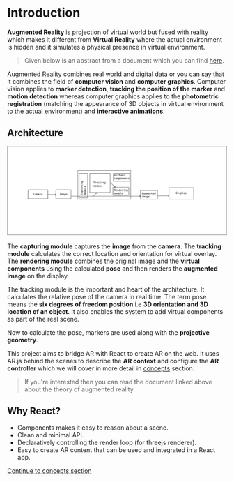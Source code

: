 # Introduction

**Augmented Reality** is projection of virtual world but fused with reality which makes it different from **Virtual Reality** where the actual environment is hidden and it simulates a physical presence in virtual environment.

> Given below is an abstract from a document which you can find [here](http://www.vtt.fi/inf/pdf/science/2012/S3.pdf).

Augmented Reality combines real world and digital data or you can say that it combines the field of **computer vision** and **computer graphics**. Computer vision applies to **marker detection**, **tracking the position of the marker** and **motion detection** whereas computer graphics applies to the **photometric registration** (matching the appearance of 3D objects in virtual environment to the actual environment) and **interactive animations**.

## Architecture

<p align="center">
  <img src="./architecture.png">
</p>

The **capturing module** captures the **image** from the **camera**. The **tracking module** calculates the correct location and orientation for virtual overlay. The **rendering module** combines the original image and the **virtual components** using the calculated **pose** and then renders the **augmented image** on the display.

The tracking module is the important and heart of the architecture. It calculates the relative pose of the camera in real time. The term pose means the **six degrees of freedom position** i.e **3D orientation and 3D location of an object**. It also enables the system to add virtual components as part of the real scene.

Now to calculate the pose, markers are used along with the **projective geometry**.

This project aims to bridge AR with React to create AR on the web. It uses AR.js behind the scenes to describe the **AR context** and configure the **AR controller** which we will cover in more detail in [concepts](./concepts.md) section.

> If you're interested then you can read the document linked above about the theory of augmented reality.

## Why React?

* Components makes it easy to reason about a scene.
* Clean and minimal API.
* Declaratively controlling the render loop (for threejs renderer).
* Easy to create AR content that can be used and integrated in a React app.

[Continue to concepts section](./concepts.md)
